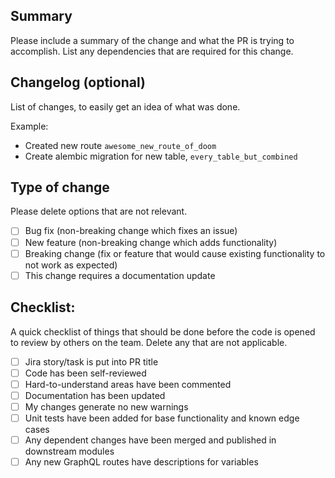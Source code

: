 ## Summary

Please include a summary of the change and what the PR is trying to accomplish.
List any dependencies that are required for this change.

## Changelog (optional)
List of changes, to easily get an idea of what was done.

Example:
- Created new route `awesome_new_route_of_doom`
- Create alembic migration for new table, `every_table_but_combined`

## Type of change

Please delete options that are not relevant.

- [ ] Bug fix (non-breaking change which fixes an issue)
- [ ] New feature (non-breaking change which adds functionality)
- [ ] Breaking change (fix or feature that would cause existing functionality to not work as expected)
- [ ] This change requires a documentation update

## Checklist:
A quick checklist of things that should be done before the code is opened to review by others on the team.
Delete any that are not applicable.

- [ ] Jira story/task is put into PR title
- [ ] Code has been self-reviewed
- [ ] Hard-to-understand areas have been commented
- [ ] Documentation has been updated
- [ ] My changes generate no new warnings
- [ ] Unit tests have been added for base functionality and known edge cases
- [ ] Any dependent changes have been merged and published in downstream modules
- [ ] Any new GraphQL routes have descriptions for variables
